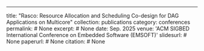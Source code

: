 ---
title: "Rasco: Resource Allocation and Scheduling Co-design for DAG Applications on Multicore"
collection: publications
category: conferences
permalink: # None 
excerpt: # None
date: Sep. 2025
venue: 'ACM SIGBED International Conference on Embedded Software (EMSOFT)'
slidesurl: # None
paperurl: # None
citation: # None